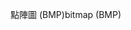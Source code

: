 <span data-ttu-id="d812e-101">點陣圖 (BMP)</span><span class="sxs-lookup"><span data-stu-id="d812e-101">bitmap (BMP)</span></span>